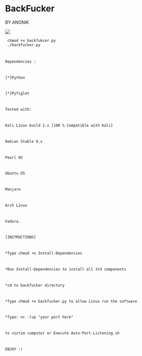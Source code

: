 # BackFucker

  BY ANONIK 
  
  
<img src ="https://github.com/anonik9900/Essential-Menu/blob/master/preview/preview5.png?raw=true">
  
  <code> chmod +x backfukcer.py </code>
  <br>
  <code> ./backfucker.py




Dependencies :

[*]Python

[*]Pyfiglet

Tested with:

Kali Linux build 2.x [100 % Compatible with Kali]


Debian Stable 9.x


Pearl OS


Ubuntu OS


Manjaro


Arch Linux


Fedora.


[INSTRUCTIONS]

*Type chmod +x Install-Dependencies

*Run Install-Dependencies to install all 3rd components

*cd to backfucker directory

*Type chmod +x backfucker.py to allow Linux run the software

*Type:  nc -lvp "your port here"

  to victim computer or Execute Auto-Port-Listening.sh

ENJOY :)

